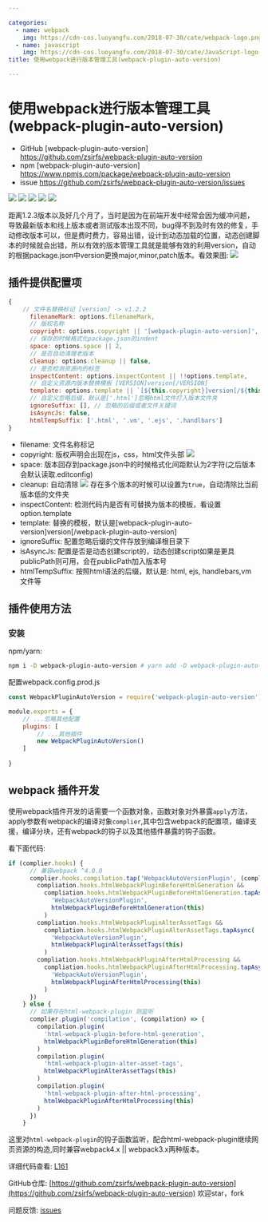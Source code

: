 ```yaml
---

categories:
  - name: webpack 
    img: https://cdn-cos.luoyangfu.com/2018-07-30/cate/webpack-logo.png
  - name: javascript
    img: https://cdn-cos.luoyangfu.com/2018-07-30/cate/JavaScript-logo.png
title: 使用webpack进行版本管理工具(webpack-plugin-auto-version)

---
```


# 使用webpack进行版本管理工具(webpack-plugin-auto-version)

- GitHub [webpack-plugin-auto-version] https://github.com/zsirfs/webpack-plugin-auto-version
- npm [webpack-plugin-auto-version] https://www.npmjs.com/package/webpack-plugin-auto-version
- issue https://github.com/zsirfs/webpack-plugin-auto-version/issues

[![](https://img.shields.io/npm/v/webpack-plugin-auto-version.svg?style=flat-square)](https://www.npmjs.com/package/webpack-plugin-auto-version)
[![](https://img.shields.io/github/commit-activity/y/zsirfs/webpack-plugin-auto-version.svg?style=flat-square)](https://www.npmjs.com/package/webpack-plugin-auto-version)
[![](https://img.shields.io/github/last-commit/zsirfs/webpack-plugin-auto-version/master.svg?style=flat-square)](https://github.com/zsirfs/webpack-plugin-auto-version)
[![](https://img.shields.io/npm/l/webpack-plugin-auto-version.svg?style=flat-square)](https://github.com/zsirfs/webpack-plugin-auto-version)
[![](https://img.shields.io/github/commit-activity/y/zsirfs/webpack-plugin-auto-version.svg?style=flat-square)](https://github.com/zsirfs/webpack-plugin-auto-version)

距离1.2.3版本以及好几个月了，当时是因为在前端开发中经常会因为缓冲问题，导致最新版本和线上版本或者测试版本出现不同，bug得不到及时有效的修复，手动修改版本可以，但是费时费力，容易出错，设计到动态加载的位置，动态创建脚本的时候就会出错，所以有效的版本管理工具就是能够有效的利用version，自动的根据package.json中version更换major,minor,patch版本。看效果图:
![](media/15326555617513/15326711404526.jpg)


## 插件提供配置项

```js
{
    // 文件名替换标记 [version] -> v1.2.2
      filenameMark: options.filenameMark,
      // 版权名称
      copyright: options.copyright || '[webpack-plugin-auto-version]',
      // 保存的时候格式化package.json的indent
      space: options.space || 2,
      // 是否自动清理老版本
      cleanup: options.cleanup || false,
      // 是否检测资源内的标签
      inspectContent: options.inspectContent || !!options.template,
      // 自定义资源内版本替换模板 [VERSION]version[/VERSION]
      template: options.template || `[${this.copyright}]version[/${this.copyright}]`,
      // 自定义忽略后缀，默认是['.html']忽略html文件打入版本文件夹
      ignoreSuffix: [], // 忽略的后缀或者文件关键词
      isAsyncJs: false,
      htmlTempSuffix: ['.html', '.vm', '.ejs', '.handlbars']
}
```

- filename: 文件名称标记
- copyright: 版权声明会出现在js，css，html文件头部
![](media/15326555617513/15326713793121.jpg)
- space: 版本回存到package.json中的时候格式化间距默认为2字符(之后版本会默认读取.editconfig)
- cleanup: 自动清除
![](media/15326555617513/15326715774000.jpg)
存在多个版本的时候可以设置为`true`，自动清除比当前版本低的文件夹
- inspectContent: 检测代码内是否有可替换为版本的模板，看设置option.template
- template: 替换的模板，默认是[webpack-plugin-auto-version]version[/webpack-plugin-auto-version]
- ignoreSuffix: 配置忽略后缀的文件存放到编译根目录下
- isAsyncJs: 配置是否是动态创建script的，动态创建script如果是更具publicPath则可用，会在publicPath加入版本号
- htmlTempSuffix: 按照html语法的后缀，默认是: html, ejs, handlebars,vm 文件等

## 插件使用方法

### 安装

npm/yarn:

```bash
npm i -D webpack-plugin-auto-version # yarn add -D webpack-plugin-auto-version
```

配置webpack.config.prod.js

```js
const WebpackPluginAutoVersion = require('webpack-plugin-auto-version')

module.exports = {
    // ...忽略其他配置
    plugins: [
        // ...其他插件
        new WebpackPluginAutoVersion()
    ]
    
}

```

## webpack 插件开发

使用webpack插件开发的话需要一个函数对象，函数对象对外暴露`apply`方法，apply参数有webpack的编译对象`complier`,其中包含webpack的配置项，编译支援，编译分块，还有webpack的钩子以及其他插件暴露的钩子函数。

看下面代码:

```js
if (complier.hooks) {
      // 兼容webpack ^4.0.0
      complier.hooks.compilation.tap('WebpackAutoVersionPlugin', (compliation) => {
        compliation.hooks.htmlWebpackPluginBeforeHtmlGeneration &&
          compliation.hooks.htmlWebpackPluginBeforeHtmlGeneration.tapAsync(
            'WebpackAutoVersionPlugin',
            htmlWebpackPluginBeforeHtmlGeneration(this)
          )
        compliation.hooks.htmlWebpackPluginAlterAssetTags &&
          compliation.hooks.htmlWebpackPluginAlterAssetTags.tapAsync(
            'WebpackAutoVersionPlugin',
            htmlWebpackPluginAlterAssetTags(this)
          )
        compliation.hooks.htmlWebpackPluginAfterHtmlProcessing &&
          compliation.hooks.htmlWebpackPluginAfterHtmlProcessing.tapAsync(
            'WebpackAutoVersionPlugin',
            htmlWebpackPluginAfterHtmlProcessing(this)
          )
      })
    } else {
      // 如果存在html-webpack-plugin 则监听
      complier.plugin('compilation', (compilation) => {
        compilation.plugin(
          'html-webpack-plugin-before-html-generation',
          htmlWebpackPluginBeforeHtmlGeneration(this)
        )
        compilation.plugin(
          'html-webpack-plugin-alter-asset-tags',
          htmlWebpackPluginAlterAssetTags(this)
        )
        compilation.plugin(
          'html-webpack-plugin-after-html-processing',
          htmlWebpackPluginAfterHtmlProcessing(this)
        )
      })
    }
```
这里对`html-webpack-plugin`的钩子函数监听，配合html-webpack-plugin继续网页资源的构造,同时兼容webpack4.x || webpack3.x两种版本。


详细代码查看: [L161](https://github.com/zsirfs/webpack-plugin-auto-version/blob/master/src/index.js#L161)

GitHub仓库: [https://github.com/zsirfs/webpack-plugin-auto-version](https://github.com/zsirfs/webpack-plugin-auto-version) 欢迎star，fork

问题反馈: [issues](https://github.com/zsirfs/webpack-plugin-auto-version/issues)

